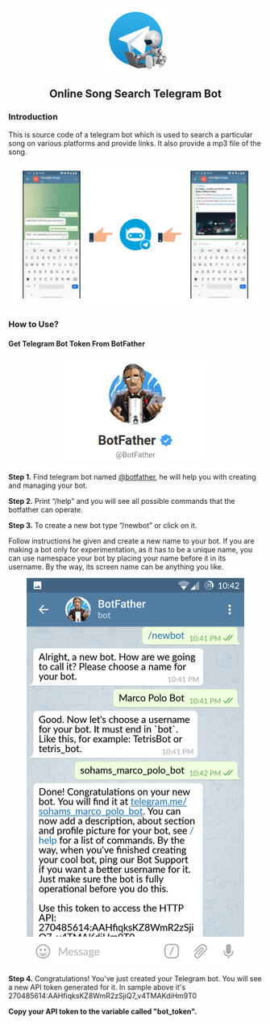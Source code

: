 <div align="center">
    <img src="https://github.com/lakebrains-technologies/online_song_search_telegram_bot/blob/main/assets/tbot.png" height="128">
    <h2>Online Song Search Telegram Bot</h2>
</div>

### Introduction

This is source code of a telegram bot which is used to search a particular song on various platforms  and provide links. It also provide a mp3 file of the song.
    <div align = "center">
    <img src="https://github.com/lakebrains-technologies/online_song_search_telegram_bot/blob/main/assets/intro.png">
    </div>
    

### How to Use?

#### Get Telegram Bot Token From BotFather

<div align = "center">
    <img src="https://github.com/lakebrains-technologies/online_song_search_telegram_bot/blob/main/assets/botfather.png">
</div>
    
    
 **Step 1.** Find telegram bot named [@botfather](https://t.me/botfather), he will help you with creating and managing your bot.
    
    
 **Step 2.** Print “/help” and you will see all possible commands that the botfather can operate.
    
    
 **Step 3.** To create a new bot type “/newbot” or click on it.
    
 Follow instructions he given and create a new name to your bot. If you are making a bot only for experimentation, as it has to be a unique name, you can use         namespace your bot by placing your name before it in its username. By the way, its screen name can be anything you like.
        <div align = "center">
        <img src="https://github.com/lakebrains-technologies/online_song_search_telegram_bot/blob/main/assets/botfathermsg.png">
        </div>
    
 **Step 4.** Congratulations! You've just created your Telegram bot. You will see a new API token generated for it.
    In sample above it's 270485614:AAHfiqksKZ8WmR2zSjiQ7_v4TMAKdiHm9T0
    
    
**Copy your API token to the variable called "bot_token".**
